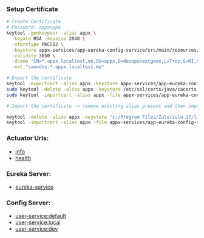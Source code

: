 ### Setup Certificate
```bash
# Create Certificate
# Password: appxxppa
keytool -genkeypair -alias appx \
  -keyalg RSA -keysize 2048 \
  -storetype PKCS12 \
  -keystore appx-services/app-eureka-config-service/src/main/resources/appx.p12 \
  -validity 3650 \
  -dname "CN=*.appx.localtest.me,OU=appx,O=devopsnextgenx,L=Troy,S=MI,C=US" \
  -ext "san=dns:*.appx.localtest.me"

# Export the certificate
keytool -exportcert -alias appx -keystore appx-services/app-eureka-config-service/src/main/resources/appx.p12 -storetype PKCS12 -file src/main/resources/appx.crt
sudo keytool -delete -alias appx -keystore /etc/ssl/certs/java/cacerts -storepass changeit
sudo keytool -importcert -alias appx -file appx-services/app-eureka-config-service/src/main/resources/appx.crt -keystore /etc/ssl/certs/java/cacerts -storepass changeit

# Import the certificate -> remove existing alias present and then import new certificate with same alias

keytool -delete -alias appx -keystore "c:/Program Files/Zulu/zulu-17/lib/security/cacerts" -storepass changeit
keytool -importcert -alias appx -file appx-services/app-eureka-config-service/src/main/resources/appx.crt -keystore "c:/Program Files/Zulu/zulu-17/lib/security/cacerts" -storepass changeit
```

### Actuator Urls:

- [info](https://eureka-service.appx.localtest.me:8761/management/actuator/info)
- [health](https://eureka-service.appx.localtest.me:8761/management/actuator/health)

### Eureka Server:
- [eureka-service](https://eureka-service.appx.localtest.me:8761/)

### Config Server:

- [user-service:default](https://config-service.appx.localtest.me:8761/config/user-service/default)
- [user-service:local](https://config-service.appx.localtest.me:8761/config/user-service/local)
- [user-service:dev](https://config-service.appx.localtest.me:8761/config/user-service/dev)